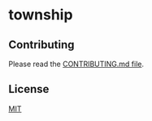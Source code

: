 # township

## Contributing

Please read the [CONTRIBUTING.md file](CONTRIBUTING.md).

## License

[MIT](LICENSE.md)